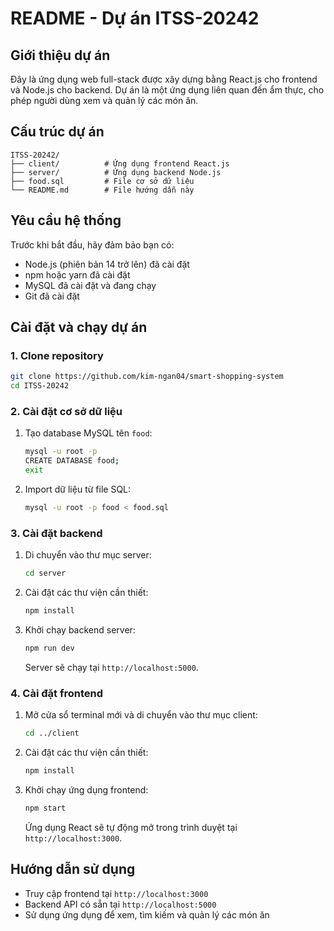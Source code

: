 # README - Dự án ITSS-20242

## Giới thiệu dự án
Đây là ứng dụng web full-stack được xây dựng bằng React.js cho frontend và Node.js cho backend. Dự án là một ứng dụng liên quan đến ẩm thực, cho phép người dùng xem và quản lý các món ăn.

## Cấu trúc dự án
```
ITSS-20242/
├── client/          # Ứng dụng frontend React.js
├── server/          # Ứng dụng backend Node.js
├── food.sql         # File cơ sở dữ liệu
└── README.md        # File hướng dẫn này
```

## Yêu cầu hệ thống
Trước khi bắt đầu, hãy đảm bảo bạn có:
- Node.js (phiên bản 14 trở lên) đã cài đặt
- npm hoặc yarn đã cài đặt
- MySQL đã cài đặt và đang chạy
- Git đã cài đặt

## Cài đặt và chạy dự án

### 1. Clone repository
```bash
git clone https://github.com/kim-ngan04/smart-shopping-system
cd ITSS-20242
```

### 2. Cài đặt cơ sở dữ liệu
1. Tạo database MySQL tên `food`:
   ```bash
   mysql -u root -p
   CREATE DATABASE food;
   exit
   ```

2. Import dữ liệu từ file SQL:
   ```bash
   mysql -u root -p food < food.sql
   ```

### 3. Cài đặt backend
1. Di chuyển vào thư mục server:
   ```bash
   cd server
   ```

2. Cài đặt các thư viện cần thiết:
   ```bash
   npm install
   ```

3. Khởi chạy backend server:
   ```bash
   npm run dev
   ```
   Server sẽ chạy tại `http://localhost:5000`.

### 4. Cài đặt frontend
1. Mở cửa sổ terminal mới và di chuyển vào thư mục client:
   ```bash
   cd ../client
   ```

2. Cài đặt các thư viện cần thiết:
   ```bash
   npm install
   ```

3. Khởi chạy ứng dụng frontend:
   ```bash
   npm start
   ```
   Ứng dụng React sẽ tự động mở trong trình duyệt tại `http://localhost:3000`.

## Hướng dẫn sử dụng
- Truy cập frontend tại `http://localhost:3000`
- Backend API có sẵn tại `http://localhost:5000`
- Sử dụng ứng dụng để xem, tìm kiếm và quản lý các món ăn
